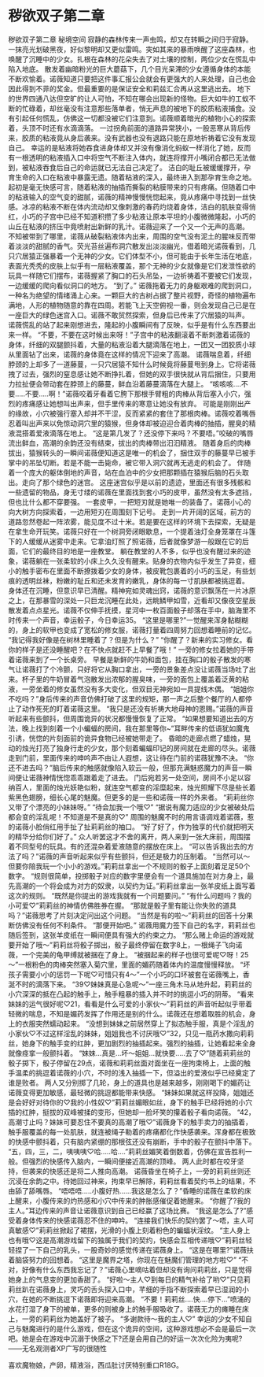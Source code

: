 # 秽欲双子第二章

秽欲双子第二章
秘境空间
寂静的森林传来一声虫鸣，却又在转瞬之间归于寂静。一抹亮光划破黑夜，好似黎明却又更似雷鸣。突如其来的暴雨唤醒了这座森林，也唤醒了沉睡中的少女。扎根在森林的花朵失去了对土壤的控制，两位少女在慌乱中陷入地底。
散发着幽暗粉光的巨大蘑菇下，几个目光呆滞的少女遵循身体的本能不断欢愉着。诺薇知道只要把这件事汇报公会就会有更强大的人来处理，自己也会因此得到不菲的奖金。但最重要的是保证安全和莉兹汇合再从这里逃出去。
地下的世界四通八达但空旷的让人可怕，不知在哪会出现新的怪物。巨大如牛的工蚁不断的忙碌着，却丝毫没有注意那些落单者，悄无声息的被地下的胶质粘液捕食。没有引起任何慌乱，仿佛这一切都没被它们注意到。诺薇顺着暗光的植物小心的探索着，头顶不时还有水滴滴落。
一过拐角前面的道路异常狭小，一股恶寒从背后传来，胶质的粘液竟从身后袭来。没有武器也没有退路只能在原地祈祷着它没有发现自己。
幸运的是粘液将她吞食进身体却又并没有像消化蚂蚁一样消化了她，反而有一根透明的粘液插入口中将空气不断注入体内，就连将撑开小嘴闭合都已无法做到，被粘液吞食后自己的命运就已无法自己决定了。
洁白的耻丘被缓缓撑开，孕育生命的入口在粘液中暴露无遗。随着粘液的深入，最终进入到那孕育生命之地。起初是毫无快感可言，随着粘液的抽插而撕裂的粘膜带来的只有疼痛。但随着口中的粘液输入的空气变的甜腻，诺薇的精神慢慢恍惚起来，竟从疼痛中寻找到一丝快感。冰凉的粘液不断在体内流动却又像刺激的春药灼烧着身体，洁白的肌肤变得俏红，小巧的子宫中已经不知道积攒了多少粘液让原本平坦的小腹微微隆起，小巧的山丘在粘液的挤压中竟喷射出新鲜的乳汁。诺薇迎来了一个又一个无声的高潮。
不知被带到了哪里，诺薇从破裂粘液体内出来，周围的空气没有泥土的腥味反而带着淡淡的甜腻的香气。荧光苔丝遍布洞穴散发出淡淡幽光，借着暗光诺薇看到，几只穴居猿正强暴着一个无神的少女。它们体型不小，但可能由于长年生活在地底，表面光秃秃的皮肤上似乎有一层粘液覆盖，那个无神的少女就像是它们发泄性欲的玩具一样随它们摆布，诺薇握紧了胸口的石头吊坠，一边祈祷着不要被它们发现，一边缓缓的爬向看似洞口的地方。
“到了。”
诺薇拖着无力的身躯艰难的爬到洞口，一种名为绝望的情绪涌上心来。一颗巨大的古树占据了整片视野，奇怪的植物遍布满地，人形的植物随意的靠在四周。若能飞上天空俯视一番，则会发现自己已是在一座巨大的绿色迷宫入口。诺薇不敢贸然探索，但身后已传来了穴居猿的叫声。
诺薇慌乱的站了起来刚想进去，隆起的小腹瞬间有了反映，似乎是有什么东西要出来一样。
“不要，不要在这时候出来呀！”子宫中的粘液翻滚着不断刺激着诺薇的身体，纤细的双腿颤抖着，大量的粘液沿着大腿滴落在地上，一团又一团胶质小球从里面钻了出来，诺薇的身体竟在这样的情况下迎来了高潮。
诺薇喘息着，纤细脖颈的上却多了一道藤蔓，一只穴居猿不知什么时候竟将藤蔓甩到身上。它将诺薇拽了过去，强烈的窒息感让她不断挣扎着，但她的双手很快就从背后捆住，只要用力拉扯便会带动套在脖颈上的藤蔓，鲜血沿着藤蔓滴落在大腿上。
“咳咳咳….不要…..不要…..啊！”诺薇咬着牙看着它胯下那根手臂粗的肉棒从背后塞入小穴，强烈的疼痛感让她想叫出声来，但手里传来的寒意让她没有放弃。
可能是刚刚出产的缘故，小穴被强行塞入却并不干涩，反而紧紧的套住了那根肉棒。诺薇咬着嘴唇忍着叫出声来以免惊动洞穴里的猿猴，但身体却被迫迎合着肉棒的抽插，腥臭的精液混搭着爱液滴落在地上。
“这是第几发了？还没停下来吗？不要唔。”咬破的嘴唇流出鲜血，高潮的余韵还没有结束，拔出的肉棒带出汩汩精液。
随着身后的肉棒拔出，猿猴转头的一瞬间诺薇便知道这是唯一的机会了，捆住双手的藤蔓早已被手掌中的吊坠切断。若是不能一击毙命，被它带入洞穴就再无逃走的机会了。
伴随着一个庞大的躯体倒地的声音，站在血泊中的少女把那颗插在猿猴后脑的石头取出。走向了那个绿色的迷宫。
这座迷宫似乎是以前的遗迹，里面还有很多残骸和一些遗留的物品，身无寸缕的诺薇在里面找到套小巧的皮甲，虽然没有太多遮挡，但也比什么都不穿要强。
一套皮甲，一把短刃就是她唯一的装备了。诺薇小心的向大树方向探索着，一边用短刃在周围刻下记号。
走到一片开阔的区域，前方的道路忽然卷起一阵浓雾，能见度不过十米。若是要在这样的环境下去探索，无疑是在拿生命开玩笑。诺薇只好在一个树洞旁闭眼歇息，一个提着油灯全身笼罩在斗篷下的人缓缓从迷雾中走来。它拿油灯照了照诺薇，后者就像梦游一般跟在它的后面，它们的最终目的地是一座教堂。
躺在教堂的人不多，似乎也没有醒过来的迹象，诺薇躺在一张柔软的小床上久久没有醒来。贴身的衣物内似乎发生了异变，细小的触手密布在里面不断撩拨着少女的身体，被皮靴包裹着的小巧的玉足，有些划痕的透明丝袜，粉嫩的耻丘和还未发育的嫩乳，身体的每一寸肌肤都被挑逗着。
身体还在沉睡，但意识早已清醒。精神宛如灵魂出窍，诺薇的意识飘荡在一片冰原之上，在那暴雪的深处一只巨龙沉睡在此处，远眺鳞甲如雪，近看却又像夜空星辰散发着点点星光。诺薇不仅伸手抚摸，星河中一枚百面骰子却落在手中，脑海里不时传来一个声音，幸运骰子，今日幸运35。
“这里是哪里?”一觉醒来浑身黏糊糊的，身上的软甲也变成了宽松的修女服，诺薇打量着四周努力回想着睡前的记忆。
“我记得我好像是在树林里睡着了？但是为什么？”
“你醒了？新来的实习修女。看你的样子是还没睡醒吧？在不快点就赶不上早餐了哦！”
一旁的修女拉着她的手带着诺薇来到了一个长桌旁。
早餐是新鲜的牛奶和面包，挂在胸口的骰子散发的寒气让诺薇打了个冷颤，只好将它从胸口拿出，一旁的景象差点没让诺薇当场吐了出来。杯子里的牛奶冒着气泡散发出浓郁的腥臭味，一旁的面包上覆盖着泛黄的粘液，一旁坐着的修女虽然没有多大变化，但双目无神宛如一具提线木偶。
“姐姐你不吃吗？”身后传来的声音仿佛打破了这里的规矩，那一声之后整个餐厅的人都停止了动作死死的盯着诺薇这里。
“我只是还没有祈祷大地母神的恩赐。”诺薇的声音听起来有些颤抖，但周围诡异的状况都慢慢恢复了正常。
“如果想要知道出去的方法，晚上找到刻着一个小蝙蝠的房间，我在那里等你~”耳畔传来的低语犹如魔鬼引诱，恍惚的片刻面前的诡异食物已经被她带走了。
昏暗的走廊点燃了蜡烛，晃动的烛光打亮了独身行走的少女，那个刻着蝙蝠印记的房间就在走廊的尽头。诺薇走到门前，里面传来的呻吟声不由让人遐想，这让待在门前的诺薇犹豫不决。
“你还不进去吗？”脑后传来的触感就像陷入软云一般，但那充满魅惑魔力的声音一瞬间便让诺薇神情恍惚乖乖跟着走了进去。
门后宛若另一处空间，房间不小足以容纳百人，里面的烛光妖艳似粉，就连空气都变的淫糜起来，烛光照耀下尽是些长着紫黑色翅膀，细长心尾的魅魔。但更多的是一些和诺薇一样的外来者。
“莉莉丝你又带了个漂亮的小妹妹呀。”
“待会加我一个哦♡”
“据说有魔力适应的少女被破处后都会变的淫乱呢！不知道是不是真的♡”
周围的魅魔不时的用言语调戏着诺薇，惹的诺薇小脸俏红用手扯了扯莉莉丝的袖口。
“好了好了，作为独享的代价就把明天的精华分给你们好了。”
众人听罢这才不舍的离开，两人来到一张大床前，周围摆着不同型号的玩具。有的还混杂着爱液随意的摆放在床上。
“可以告诉我出去的方法了吗？”诺薇的声音听起来似乎有些颤抖，但还是极力的压制着。
“当然可以～但要你陪我玩一个小小的游戏。”莉莉丝拿出一个不规则的骰子上面刻着足足50个数字。
“规则很简单，投掷骰子对应的数字里便会有一个道具施加在对方身上，最先高潮的一个将会成为对方的奴隶，以契约为证。”莉莉丝拿出一张羊皮纸上面写着这次的规则。
“既然是你提出的游戏我就有一个问题要问。”
“有什么问题吗？我的小可爱♡”莉莉丝的神情仿佛胜券在握。
“那就是骰子里有能让你失败的道具吗？”诺薇思考了片刻决定问出这个问题。
“当然是有的啦～”莉莉丝的回答十分果断仿佛没有任何不利条件。
“那便开始吧。”
诺薇用魔力签下自己的名字，莉莉丝也随后签到，这张羊皮纸在一瞬间便具有强大的约束之力。
“那么赌上命运的游戏就要开始了哦～”莉莉丝将骰子掷出，骰子最终停留在数字8上，一根绳子飞向诺薇，一个完美的龟甲缚就被捆在了身上。
“被捆起来的样子也很可爱呢♡呀！25～”一根粉色的肉棒突然塞入菊穴里，里面的媚药随着体内的温度慢慢释放。
“坏孩子需要小小的惩罚一下呢♡可惜只有4～”一个小巧的口环被套在诺薇嘴上，香涎不时的滴落下来。
“39♡妹妹真是心急呢～”一座三角木马从地升起，莉莉丝的小穴深深的抵在凸起的触手上，触手粗暴的插入并不时的挑逗小巧的阴蒂。
“看来妹妹的运气很好呢♡21，看看是什么可爱的小家伙～”莉莉丝的声音听起似乎带着轻微的喘息，不知是媚药发挥了作用还是别的什么。诺薇还在想着取胜的机会，身上的衣服突然蠕动起来。
“没想到妹妹之前居然穿上了拟态触手服，真是个淫乱的小家伙♡不过这样淫乱的妹妹，姐姐我也不讨厌哦♡”32，只见一瓶药水撒向莉莉丝，她身下的触手变的红肿，更加剧烈的抽插起来。强烈的抽插，让她看起来全身就像痉挛一般颤抖着。
“妹妹…真是…坏～姐姐…就快要…..去了♡”随着莉莉丝的骰子掷下，骰子停留在29点，诺薇和莉莉丝面对面坐在一座拘束椅上，上面的触手温柔的挑逗着诺薇的小穴，不时的浅入抽插一下，但溢出的爱液似乎已经奠定了谁是败者。
两人又分别掷了几轮，身上的道具也是越来越多，刚刚喝下的媚药让诺薇变得更加敏感，最轻微的挑逗都能带来快感。
“妹妹如果就这样投降，姐姐还是会好好对待你的♡我的小性奴♡”莉莉丝媚眼如丝，身下的触手已经将她的小穴插的红肿，挺拔的双峰被揉的变形，但她却一脸坏笑的攥着骰子看向诺薇。
“42，高潮寸止吗？妹妹可要忍住不要真的高潮了哦♡”诺薇身下的触手卖力的抽插着，触手服覆盖的每一处肌肤，就连被绳子勒着的疼痛都化作快感袭来。浑身都在极致的快感中颤抖着，只有脑内紧绷的那根弦还没有崩断，手中的骰子在颤抖中落下。
“五，四，三，二，咦咦咦♡哈…..哈….”莉莉丝媚笑着倒数着，仿佛在宣告胜利一般。但强烈的快感传入脑内，一瞬间便接近高潮的顶峰。
两人此时都在咬牙坚持，但袭来的快感还是将二人推向高潮。
诺薇昏坐在椅子上，一旁的莉莉丝则还沉浸在余韵之中。待她回过神来，拘束早已解除，莉莉丝看着契约书上的结果，不由舔了舔嘴唇。
“唔唔唔…..小腹好热……我这是怎么了？”昏睡的诺薇在柔软的床上醒来，小腹传来的灼热感和小穴中传来的肿胀感催促着她醒来。
“你醒了?我的主人。”耳边传来的声音让诺薇意识到自己已经赢了这场比赛。
“我这是怎么了?”感受着身体传来的快感诺薇忍不住的呻吟。
“连接我们快乐的契约罢了～唔，主人可真敏感♡”莉莉丝掀起了裙摆，光滑的小腹上刻着粉色的蝙蝠状淫纹。
“主人身上也有哦♡这是高潮游戏留下的独属于我们的契约，快感会互相传递哦♡”莉莉丝轻轻捏了一下自己的乳头，一股奇妙的感觉传递在诺薇身上。
“这是在哪里?”诺薇扶着脑袋努力的回想着。
“这里是魔界之塔，你现在在魅魔们管理的地方啦♡”
“不对，好像有什么东西我忘记了？”诺薇心里嘀咕着但却没有询问莉莉丝，只是觉得她身上的气息变的更加香甜了。
“好啦～主人♡到每日的精气补给了哟♡”只见莉莉丝趴在诺薇身上，灵巧的舌头探入口中，芊细的手指不断探索着早已湿润的小穴，在她的不断挑逗下诺薇即将迎来高潮。
“不要！莉莉丝….快….停下…”喷涌的水花打湿了身下的被单，更多的则被身上的触手服吸收了。诺薇无力的瘫睡在床上，一旁的莉莉丝为她盖好了被子。
“多谢款待～我的主人♡”
幸运的少女不知自己与魅魔进行的是什么游戏，但在这个诡异的空间，这种游戏想必不会是最后一次吧。她是会在游戏中沉溺于快感之下?还是会用自己的好运一次次化险为夷呢?
——无名观测者XP广写的很随性

喜欢魔物娘，产卵，精液浴，西瓜肚讨厌特别重口R18G。

